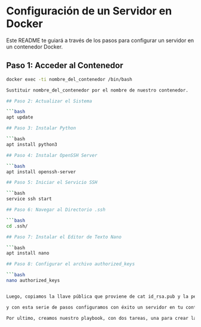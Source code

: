 # Configuración de un Servidor en Docker

Este README te guiará a través de los pasos para configurar un servidor en un contenedor Docker.

## Paso 1: Acceder al Contenedor


```bash
docker exec -ti nombre_del_contenedor /bin/bash

Sustituir nombre_del_contenedor por el nombre de nuestro contenedor.

## Paso 2: Actualizar el Sistema

```bash
apt update

## Paso 3: Instalar Python

```bash
apt install python3

## Paso 4: Instalar OpenSSH Server

```bash
apt install openssh-server

## Paso 5: Iniciar el Servicio SSH

```bash
service ssh start

## Paso 6: Navegar al Directorio .ssh

```bash
cd .ssh/

## Paso 7: Instalar el Editor de Texto Nano

```bash
apt install nano

## Paso 8: Configurar el archivo authorized_keys

```bash
nano authorized_keys


Luego, copiamos la llave pública que proviene de cat id_rsa.pub y la pegamos en el archivo authorized_keys. Guardamos los cambios y salimos de Nano.

y con esta serie de pasos configuramos con éxito un servidor en tu contenedor Dock.

Por ultimo, creamos nuestro playbook, con dos tareas, una para crear la carpeta, y otro para crear el archivo. 